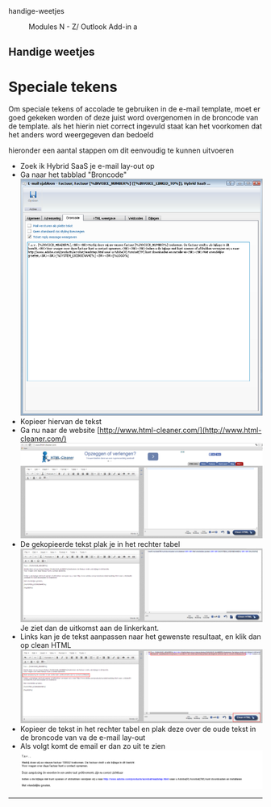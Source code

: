 <properties>
	<page>
		<title>handige-weetjes</title>
		<description>handige-weetjes</description>
	</page>
	<menu>
		<position>Modules N - Z/ Outlook Add-in</position>
		<title>Handige weetjes</title>
		<sort>a</sort>
	</menu>
</properties>

## Handige weetjes ##

# Speciale tekens #

Om speciale tekens of accolade te gebruiken in de e-mail template, moet er goed gekeken worden of deze juist word overgenomen in de broncode van de template. als het hierin niet correct ingevuld staat kan het voorkomen dat het anders word weergegeven dan bedoeld

hieronder een aantal stappen om dit eenvoudig te kunnen uitvoeren

* Zoek ik Hybrid SaaS je e-mail lay-out op
* Ga naar het tabblad "Broncode" ![](images/1.png)
* Kopieer hiervan de tekst
* Ga nu naar de website [http://www.html-cleaner.com/](http://www.html-cleaner.com/) ![](images/2.png)
* De gekopieerde tekst plak je in het rechter tabel ![](images/3.png)Je ziet dan de uitkomst aan de linkerkant.
* Links kan je de tekst aanpassen naar het gewenste resultaat, en klik dan op clean HTML ![](images/4.png)
* Kopieer de tekst in het rechter tabel en plak deze over de oude tekst in de broncode van va de e-mail lay-out
* Als volgt komt de email er dan zo uit te zien ![](images/5.png)

----------